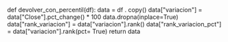 def devolver_con_percentil(df):
  data = df . copy()
  data["variacion"]  = data["Close"].pct_change() * 100 
  data.dropna(inplace=True)
  data["rank_variacion"] = data["variacion"].rank()
  data["rank_variacion_pct"] = data["variacion"].rank(pct= True)
  return data

